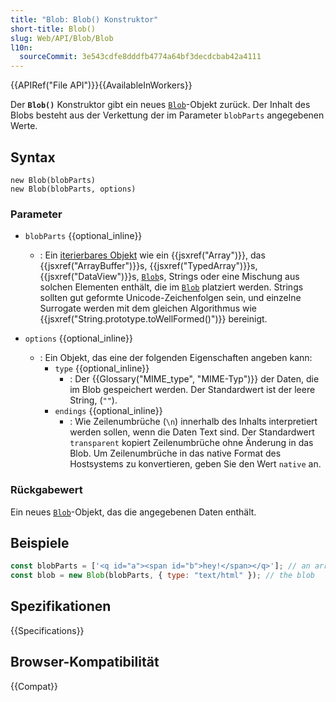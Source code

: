 ```yaml
---
title: "Blob: Blob() Konstruktor"
short-title: Blob()
slug: Web/API/Blob/Blob
l10n:
  sourceCommit: 3e543cdfe8dddfb4774a64bf3decdcbab42a4111
---
```


{{APIRef("File API")}}{{AvailableInWorkers}}

Der **`Blob()`** Konstruktor gibt ein
neues [`Blob`](/de/docs/Web/API/Blob)-Objekt zurück. Der Inhalt des Blobs besteht aus der Verkettung
der im Parameter `blobParts` angegebenen Werte.

## Syntax

```js-nolint
new Blob(blobParts)
new Blob(blobParts, options)
```

### Parameter

- `blobParts` {{optional_inline}}

  - : Ein [iterierbares Objekt](/de/docs/Web/JavaScript/Reference/Iteration_protocols#the_iterable_protocol)
    wie ein {{jsxref("Array")}}, das {{jsxref("ArrayBuffer")}}s,
    {{jsxref("TypedArray")}}s, {{jsxref("DataView")}}s, [`Blob`](/de/docs/Web/API/Blob)s, Strings
    oder eine Mischung aus solchen Elementen enthält, die im [`Blob`](/de/docs/Web/API/Blob) platziert werden.
    Strings sollten gut geformte Unicode-Zeichenfolgen sein, und einzelne Surrogate werden mit dem gleichen Algorithmus wie {{jsxref("String.prototype.toWellFormed()")}} bereinigt.

- `options` {{optional_inline}}
  - : Ein Objekt, das eine der folgenden Eigenschaften angeben kann:
    - `type` {{optional_inline}}
      - : Der {{Glossary("MIME_type", "MIME-Typ")}} der Daten, die im Blob gespeichert werden. Der
        Standardwert ist der leere String, (`""`).
    - `endings` {{optional_inline}}
      - : Wie Zeilenumbrüche (`\n`) innerhalb des Inhalts interpretiert werden sollen, wenn
        die Daten Text sind. Der Standardwert `transparent` kopiert Zeilenumbrüche
        ohne Änderung in das Blob. Um Zeilenumbrüche in das native Format des Hostsystems zu konvertieren, geben Sie den Wert `native` an.

### Rückgabewert

Ein neues [`Blob`](/de/docs/Web/API/Blob)-Objekt, das die angegebenen Daten enthält.

## Beispiele

```js
const blobParts = ['<q id="a"><span id="b">hey!</span></q>']; // an array consisting of a single string
const blob = new Blob(blobParts, { type: "text/html" }); // the blob
```

## Spezifikationen

{{Specifications}}

## Browser-Kompatibilität

{{Compat}}
